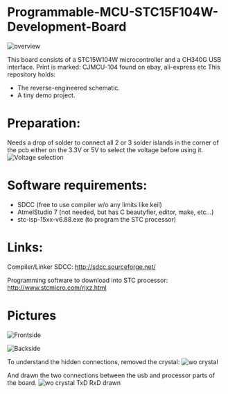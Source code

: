 # Programmable-MCU-STC15F104W-Development-Board
![overview](./Pictures/overview.jpg)

This board consists of a STC15W104W microcontroller and a CH340G USB interface. 
Print is marked: CJMCU-104 found on ebay, ali-express etc
This repository holds:
- The reverse-engineered schematic.
- A tiny demo project.

# Preparation:
Needs a drop of solder to connect all 2 or 3 solder islands in the corner of the pcb either on the 3.3V or 5V to select the voltage before using it. 
![Voltage selection](./Pictures/Voltage%20selection.jpg)

# Software requirements:
- SDCC (free to use compiler w/o any limits like keil)
- AtmelStudio 7 (not needed, but has C beautyfier, editor, make, etc...)
- stc-isp-15xx-v6.88.exe (to program the STC processor)

# Links:
Compiler/Linker SDCC:
http://sdcc.sourceforge.net/
 
Programming software to download into STC processor:
http://www.stcmicro.com/rjxz.html

# Pictures
![Frontside](./Pictures/Front.jpg)

![Backside](./Pictures/Back.jpg)

To understand the hidden connections, removed the crystal:
![wo crystal](./Pictures/wo%20crystal.jpg)

And drawn the two connections between the usb and processor parts of the board.
![wo crystal TxD RxD drawn](./Pictures/wo%20crystal%20TxD%20RxD%20drawn.jpg)
